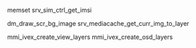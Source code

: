 memset
srv_sim_ctrl_get_imsi

dm_draw_scr_bg_image
srv_mediacache_get_curr_img_to_layer

mmi_ivex_create_view_layers
mmi_ivex_create_osd_layers
